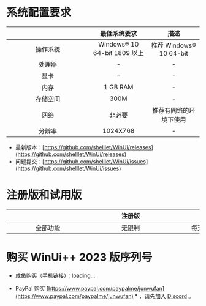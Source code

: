 # 系统配置要求

| <div style="width:200px"/> |         最低系统要求         |          描述           |
| :------------------------: | :--------------------------: | :---------------------: |
|          操作系統          | Windows® 10 64-bit 1809 以上 | 推荐 Windows® 10 64-bit |
|           处理器           |              -               |            -            |
|            显卡            |              -               |            -            |
|            内存            |           1 GB RAM           |            -            |
|          存储空间          |             300M             |            -            |
|            网络            |            非必要            | 推荐有网络的环境下使用  |
|           分辨率           |           1024X768           |            -            |

- 最新版本：[https://github.com/shelllet/WinUi/releases](https://github.com/shelllet/WinUi/releases)
- 问题提交：[https://github.com/shelllet/WinUi/issues](https://github.com/shelllet/WinUi/issues)

# 注册版和试用版

| <div style="width:200px"/> | <div style="width:200px">注册版</div> | <div style="width:200px">试用版</div> |
| :------------------------: | :-----------------------------------: | :-----------------------------------: |
|          全部功能          |                无限制                 |            每天试用 6 小时            |

# 购买 WinUi++ 2023 版序列号

- 咸鱼购买（手机链接）：[loading...](https://winui.net ":id=buy")

<script>
  function fixed(url)
  {
    Docsify.get(url).then((text, )=>{
      document.getElementById('buy').href = text;
      document.getElementById('buy').innerText = text;
    });
  }
  
  Docsify.get('https://api.winui.net/simple/v3/latest').then(()=>{
    fixed('https://api.winui.net/simple/v3/buy_url');
  }, (reason)=>{
     fixed('https://winui.net/simple/v3/buy_url');
  })
    

</script>

- PayPal 购买 [https://www.paypal.com/paypalme/junwufan](https://www.paypal.com/paypalme/junwufan) \* ，请先加入 [Discord](https://discord.gg/b4MeYbJrfk) 。
